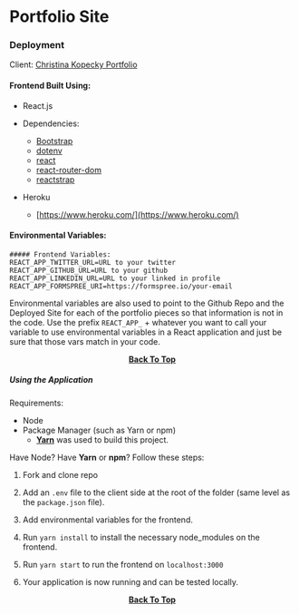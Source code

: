 # Portfolio Site

### Deployment

Client: [Christina Kopecky Portfolio](http://christinakopecky.com/)

#### Frontend Built Using:

- React.js
- Dependencies:

 
    - [Bootstrap](https://getbootstrap.com/docs/4.3/getting-started/introduction/)
    - [dotenv](https://www.npmjs.com/package/dotenv)
    - [react](https://reactjs.org/docs/getting-started.html)
    - [react-router-dom](https://www.npmjs.com/package/react-router-dom)
    - [reactstrap](https://reactstrap.github.io/)

- Heroku
    - [https://www.heroku.com/](https://www.heroku.com/)

#### Environmental Variables:
    ##### Frontend Variables:
    REACT_APP_TWITTER_URL=URL to your twitter
    REACT_APP_GITHUB_URL=URL to your github
    REACT_APP_LINKEDIN_URL=URL to your linked in profile
    REACT_APP_FORMSPREE_URI=https://formspree.io/your-email

Environmental variables are also used to point to the Github Repo and the Deployed Site for each of the portfolio pieces so that information is not in the code. Use the prefix `REACT_APP_` + whatever you want to call your variable to use environmental variables in a React application and just be sure that those vars match in your code. 

<p align="center"><a href="#"><strong>Back To Top</strong></a></p>

##### Using the Application

Requirements: 
- Node
- Package Manager (such as Yarn or npm)
    - [**Yarn**](https://yarnpkg.com/en/) was used to build this project.

Have Node? Have **Yarn** or **npm**?
Follow these steps:

1. Fork and clone repo

2. Add an `.env` file to the client side at the root of the folder (same level as the `package.json` file). 

3. Add environmental variables for the frontend. 

4. Run `yarn install` to install the necessary node_modules on the frontend. 

6. Run `yarn start` to run the frontend on `localhost:3000`

7. Your application is now running and can be tested locally. 

<p align="center"><a href="#table-of-contents"><strong>Back To Top</strong></a></p> 

